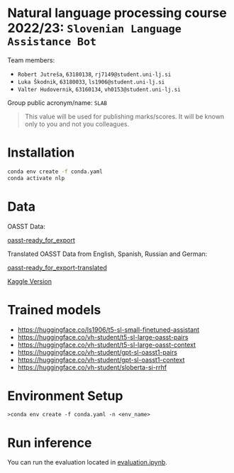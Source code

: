 # Natural language processing course 2022/23: `Slovenian Language Assistance Bot`

Team members:
 * `Robert Jutreša`, `63180138`, `rj7149@student.uni-lj.si`
 * `Luka Škodnik`, `63180033`, `ls1906@student.uni-lj.si`
 * `Valter Hudovernik`, `63160134`, `vh0153@student.uni-lj.si`
 
Group public acronym/name: `SLAB`
 > This value will be used for publishing marks/scores. It will be known only to you and not you colleagues.

 # Installation
 ```bash	
conda env create -f conda.yaml
conda activate nlp
 ```


# Data

OASST Data:

[oasst-ready_for_export](https://huggingface.co/datasets/OpenAssistant/oasst1/blob/main/2023-04-12_oasst_ready.trees.jsonl.gz)


Translated OASST Data from English, Spanish, Russian and German:

[oasst-ready_for_export-translated](https://unilj-my.sharepoint.com/:u:/g/personal/ls1906_student_uni-lj_si/EZTsjBHFsbtPrb2Ur6k1AiwBRZDVcilb3zWtvCto38deFA?e=DHn9az)

[Kaggle Version](https://www.kaggle.com/datasets/valterh/oasst1-sl)


# Trained models

* https://huggingface.co/ls1906/t5-sl-small-finetuned-assistant
* https://huggingface.co/vh-student/t5-sl-large-oasst-pairs
* https://huggingface.co/vh-student/t5-sl-large-oasst-context
* https://huggingface.co/vh-student/gpt-sl-oasst1-pairs
* https://huggingface.co/vh-student/gpt-sl-oasst1-context
* https://huggingface.co/vh-student/sloberta-si-rrhf


# Environment Setup

```
>conda env create -f conda.yaml -n <env_name>
```

# Run inference
You can run the evaluation located in [evaluation.ipynb](./notebooks/evaluation/evaluation.ipynb).
